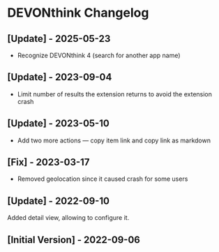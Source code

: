 # DEVONthink Changelog

## [Update] - 2025-05-23

- Recognize DEVONthink 4 (search for another app name)

## [Update] - 2023-09-04

- Limit number of results the extension returns to avoid the extension crash

## [Update] - 2023-05-10

- Add two more actions — copy item link and copy link as markdown


## [Fix] - 2023-03-17

- Removed geolocation since it caused crash for some users

## [Update] - 2022-09-10

Added detail view, allowing to configure it.

## [Initial Version] - 2022-09-06
